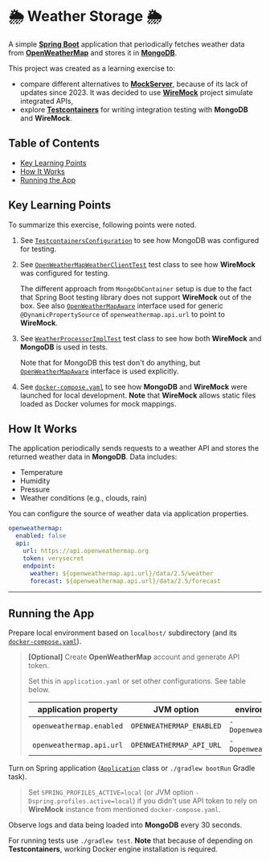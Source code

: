 # 🌦️ Weather Storage 🌦️

A simple [**Spring Boot**][spring-boot] application that periodically fetches weather data from
[**OpenWeatherMap**][openweathermap] and stores it in [**MongoDB**][mongo].

This project was created as a learning exercise to:

- compare different alternatives to [**MockServer**][mockserver], because of its lack of updates since 2023. It was
  decided to use [**WireMock**][wiremock] project simulate integrated APIs,
- explore [**Testcontainers**][testcontainers] for writing integration testing with **MongoDB** and **WireMock**.

## Table of Contents

- [Key Learning Points](#key-learning-points)
- [How It Works](#how-it-works)
- [Running the App](#running-the-app)

## Key Learning Points

To summarize this exercise, following points were noted.

1. See [`TestcontainersConfiguration`][TestcontainersConfiguration] to see how MongoDB was configured for testing.
2. See [`OpenWeatherMapWeatherClientTest`][OpenWeatherMapWeatherClientTest] test class to see how **WireMock** was
   configured for testing.

   The different approach from `MongoDbContainer` setup is due to the fact that Spring Boot testing library does not
   support **WireMock** out of the box. See also [`OpenWeatherMapAware`][OpenWeatherMapAware] interface used for generic
   `@DynamicPropertySource` of `openweathermap.api.url` to point to **WireMock**.
3. See [`WeatherProcessorImplTest`][WeatherProcessorImplTest] test class to see how both **WireMock** and **MongoDB** is
   used in tests.

   Note that for MongoDB this test don't do anything, but [`OpenWeatherMapAware`][OpenWeatherMapAware] interface is
   used explicitly.
4. See [`docker-compose.yaml`][docker-compose.yaml] to see how **MongoDB** and **WireMock** were launched for local
   development. **Note** that **WireMock** allows static files loaded as Docker volumes for mock mappings.

## How It Works

The application periodically sends requests to a weather API and stores the returned weather data in **MongoDB**. Data
includes:

- Temperature
- Humidity
- Pressure
- Weather conditions (e.g., clouds, rain)

You can configure the source of weather data via application properties.

```yaml
openweathermap:
  enabled: false
  api:
    url: https://api.openweathermap.org
    token: verysecret
    endpoint:
      weather: ${openweathermap.api.url}/data/2.5/weather
      forecast: ${openweathermap.api.url}/data/2.5/forecast
```

---

## Running the App

Prepare local environment based on `localhost/` subdirectory (and its [`docker-compose.yaml`][docker-compose.yaml]).

> **\[Optional]** Create **OpenWeatherMap** account and generate API token.
>
> Set this in `application.yaml` or set other configurations. See table below.
>
> | application property     | JVM option               | environment variable       |
> |--------------------------|--------------------------|----------------------------|
> | `openweathermap.enabled` | `OPENWEATHERMAP_ENABLED` | `-Dopenweathermap.enabled` |
> | `openweathermap.api.url` | `OPENWEATHERMAP_API_URL` | `-Dopenweathermap.api.url` |

Turn on Spring application ([`Application`][Application] class or `./gradlew bootRun` Gradle task).

> Set `SPRING_PROFILES_ACTIVE=local` (or JVM option `-Dspring.profiles.active=local`) if you didn't use API token to
> rely on **WireMock** instance from mentioned `docker-compose.yaml`.

Observe logs and data being loaded into **MongoDB** every 30 seconds.

For running tests use `./gradlew test`. **Note** that because of depending on **Testcontainers**, working Docker engine
installation is required.

[spring-boot]: https://spring.io/projects/spring-boot

[openweathermap]: https://openweathermap.org/api

[mongo]: https://hub.docker.com/_/mongo

[testcontainers]: https://testcontainers.com/

[mockserver]: https://github.com/mock-server/mockserver

[wiremock]: https://github.com/wiremock/wiremock

[openweathermap]: https://openweathermap.org/api

[TestcontainersConfiguration]: src/test/java/io/github/malczuuu/weather/storage/testcontainers/TestcontainersConfiguration.java

[OpenWeatherMapWeatherClientTest]: src/test/java/io/github/malczuuu/weather/storage/infrastructure/openweathermap/OpenWeatherMapWeatherClientTest.java

[OpenWeatherMapAware]: src/test/java/io/github/malczuuu/weather/storage/infrastructure/testcontainers/OpenWeatherMapAware.java

[WeatherProcessorImplTest]: src/test/java/io/github/malczuuu/weather/storage/application/weather/WeatherProcessorImplTest.java

[docker-compose.yaml]: ./localhost/docker-compose.yaml

[Application]: src/main/java/io/github/malczuuu/weather/storage/Application.java
